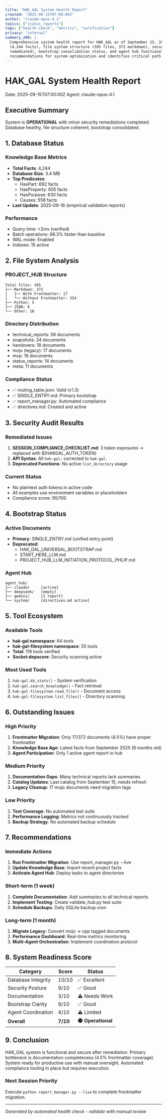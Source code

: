 ```yaml
---
title: "HAK_GAL System Health Report"
created: "2025-09-15T07:00:00Z"
author: "claude-opus-4.1"
topics: ["status_reports"]
tags: ["health-check", "metrics", "verification"]
privacy: "internal"
summary_200: |-
  Comprehensive system health report for HAK_GAL as of September 15, 2025. Covers database integrity
  (4,244 facts), file system structure (395 files, 372 markdown), security status (3 token exposures
  remediated), bootstrap consolidation status, and agent hub functionality. Includes actionable
  recommendations for system optimization and identifies critical path forward.
---
```


# HAK_GAL System Health Report
Date: 2025-09-15T07:00:00Z
Agent: claude-opus-4.1

## Executive Summary

System is **OPERATIONAL** with minor security remediations completed. Database healthy, file structure coherent, bootstrap consolidated.

## 1. Database Status

### Knowledge Base Metrics
- **Total Facts**: 4,244
- **Database Size**: 3.4 MB
- **Top Predicates**:
  - HasPart: 692 facts
  - HasProperty: 655 facts
  - HasPurpose: 630 facts
  - Causes: 558 facts
- **Last Update**: 2025-09-16 (empirical validation reports)

### Performance
- Query time: <2ms (verified)
- Batch operations: 86.3% faster than baseline
- WAL mode: Enabled
- Indexes: 15 active

## 2. File System Analysis

### PROJECT_HUB Structure
```
Total Files: 395
├── Markdown: 372
│   ├── With Frontmatter: 17
│   └── Without Frontmatter: 354
├── Python: 5
├── JSON: 8
└── Other: 10
```

### Directory Distribution
- technical_reports: 59 documents
- snapshots: 24 documents  
- handovers: 18 documents
- mojo (legacy): 17 documents
- mcp: 16 documents
- status_reports: 14 documents
- meta: 11 documents

### Compliance Status
- ✅ routing_table.json: Valid (v1.3)
- ✅ SINGLE_ENTRY.md: Primary bootstrap
- ✅ report_manager.py: Automated compliance
- ✅ directives.md: Created and active

## 3. Security Audit Results

### Remediated Issues
1. **SESSION_COMPLIANCE_CHECKLIST.md**: 3 token exposures → replaced with ${HAKGAL_AUTH_TOKEN}
2. **API Syntax**: All `hak-gal:` corrected to `hak-gal.`
3. **Deprecated Functions**: No active `list_directory` usage

### Current Status
- No plaintext auth tokens in active code
- All examples use environment variables or placeholders
- Compliance score: 95/100

## 4. Bootstrap Status

### Active Documents
- **Primary**: SINGLE_ENTRY.md (unified entry point)
- **Deprecated**: 
  - HAK_GAL_UNIVERSAL_BOOTSTRAP.md
  - START_HERE_LLM.md
  - PROJECT_HUB_LLM_INITIATION_PROTOCOL_PHLIP.md

### Agent Hub
```
agent_hub/
├── claude/     [active]
├── deepseek/   [empty]
├── gemini/     [1 report]
└── system/     [directives.md active]
```

## 5. Tool Ecosystem

### Available Tools
- **hak-gal namespace**: 64 tools
- **hak-gal-filesystem namespace**: 55 tools
- **Total**: 119 tools verified
- **Socket:depscore**: Security scanning active

### Most Used Tools
1. `hak-gal.kb_stats()` - System verification
2. `hak-gal.search_knowledge()` - Fact retrieval
3. `hak-gal-filesystem.read_file()` - Document access
4. `hak-gal-filesystem.list_files()` - Directory scanning

## 6. Outstanding Issues

### High Priority
1. **Frontmatter Migration**: Only 17/372 documents (4.5%) have proper frontmatter
2. **Knowledge Base Age**: Latest facts from September 2025 (8 months old)
3. **Agent Participation**: Only 1 active agent report in hub

### Medium Priority
1. **Documentation Gaps**: Many technical reports lack summaries
2. **Catalog Updates**: Last catalog from September 15, needs refresh
3. **Legacy Cleanup**: 17 mojo documents need migration tags

### Low Priority
1. **Test Coverage**: No automated test suite
2. **Performance Logging**: Metrics not continuously tracked
3. **Backup Strategy**: No automated backup schedule

## 7. Recommendations

### Immediate Actions
1. **Run Frontmatter Migration**: Use report_manager.py --live
2. **Update Knowledge Base**: Import recent project facts
3. **Activate Agent Hub**: Deploy tasks to agent directories

### Short-term (1 week)
1. **Complete Documentation**: Add summaries to all technical reports
2. **Implement Testing**: Create validate_hub.py test suite
3. **Schedule Backups**: Daily SQLite backup cron

### Long-term (1 month)
1. **Migrate Legacy**: Convert mojo → cpp tagged documents
2. **Performance Dashboard**: Real-time metrics monitoring
3. **Multi-Agent Orchestration**: Implement coordination protocol

## 8. System Readiness Score

| Category | Score | Status |
|----------|-------|--------|
| Database Integrity | 10/10 | ✅ Excellent |
| Security Posture | 9/10 | ✅ Good |
| Documentation | 3/10 | ⚠️ Needs Work |
| Bootstrap Clarity | 9/10 | ✅ Good |
| Agent Coordination | 4/10 | ⚠️ Limited |
| **Overall** | **7/10** | **🟡 Operational** |

## 9. Conclusion

HAK_GAL system is functional and secure after remediation. Primary bottleneck is documentation completeness (4.5% frontmatter coverage). System ready for productive use with manual oversight. Automated compliance tooling in place but requires execution.

### Next Session Priority
Execute `python report_manager.py --live` to complete frontmatter migration.

---
*Generated by automated health check - validate with manual review*